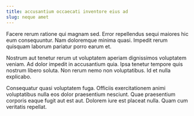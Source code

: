 ```yaml
---
title: accusantium occaecati inventore eius ad
slug: neque amet
---
```


Facere rerum ratione qui magnam sed. Error repellendus sequi maiores hic eum consequuntur. Nam doloremque minima quasi. Impedit rerum quisquam laborum pariatur porro earum et.

Nostrum aut tenetur rerum ut voluptatem aperiam dignissimos voluptatem veniam. Ad dolor impedit in accusantium quia. Ipsa tenetur tempore quis nostrum libero soluta. Non rerum nemo non voluptatibus. Id et nulla explicabo.

Consequatur quasi voluptatem fuga. Officiis exercitationem animi voluptatibus nulla eos dolor praesentium nesciunt. Quae praesentium corporis eaque fugit aut est aut. Dolorem iure est placeat nulla. Quam cum veritatis repellat.
